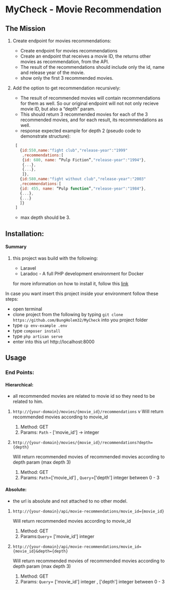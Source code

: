 # MyCheck - Movie Recommendation

## The Mission

1. Create endpoint for movies recommendations:

   - Create endpoint for movies recommendations
   - Create an endpoint that receives a movie ID, the returns other movies as
  recommendation, from the API.
   - The result of the recommendations should include only the id, name and release year of
the movie.
   - show only the first 3 recommended movies.
   
2. Add the option to get recommendation recursively:

   - The result of recommended movies will contain recommendations for them as well.
    So our original endpoint will not not only recieve movie ID, but also a “depth” param.
   - This should return 3 recommended movies for each of the 3 recommended movies, and
     for each result, its recommendations as well.
   - response expected example for depth 2 (pseudo code to demonstrate structure):
   ```javascript
    [
      {id:550,name:"fight club","release-year":"1999"
       ,recommendations:[
       {id: 680, name: “Pulp Fiction”,"release-year":"1994"},
       {...},
       {...},
       ]},
      {id:580,name:"fight without club","release-year":"2003"
      ,recommendations:[
      {id: 455, name: “Pulp function”,"release-year":"1984"},
      {...},
      {...}   
      ]}
    ]
   ```
   - max depth should be 3.
   
## Installation:

#### Summary

 1. this project was build with the following: 
    - Laravel 
    - Laradoc - A full PHP development environment for Docker
    
    for more information on how to install it, follow this [link](https://laradock.io/getting-started/) 
 
  In case you want insert this project inside your environment follow these steps:
   - open terminal
   - clone project from the following by typing `git clone https://github.com/BungHolem32/MyCheck` into you project folder
   - type `cp env-example .env`
   - type `composer install`
   - type `php artisan serve`
   - enter into this url http://localhost:8000
   
## Usage 
   
### End Points:
   
#### Hierarchical:   
- all recommended movies are related to movie id so they need to be related to him.

1. `http://{your-domain}/movies/{movie_id}/recommendations` 
 v
    Will return recommended movies according to movie_id 

   1. Method: GET
   2. Params: `Path` - ['movie_id'] -> integer 
   
2. `http://{your-domain}/movies/{movie_id}/recommendations?depth={depth}` 

   Will return recommended movies of recommended movies according to depth param (max depth 3)
   
   1.  Method: GET 
   2.  Params: `Path`=['movie_id'] , `Query`=['depth'] integer between 0 - 3
   

#### Absolute:
- the url is absolute and not attached to no other model.

1. `http://{your-domain}/api/movie-recommendations/movie_id={movie_id}` 

    Will return recommended movies according to movie_id 

   1. Method: GET
   2. Params:`Query`= ['movie_id'] integer
   
2. `http://{your-domain}/api/movie-recommendations/movie_id={movie_id}&depth={depth}` 

   Will return recommended movies of recommended movies according to depth param (max depth 3)
   
   1.  Method: GET 
   2.  Params: `Query`= ['movie_id'] integer , ['depth'] integer between 0 - 3
   
